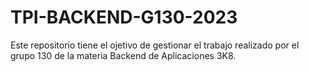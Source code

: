 # TPI-BACKEND-G130-2023
Este repositorio tiene el ojetivo de gestionar el trabajo realizado por el grupo 130 de la materia Backend de Aplicaciones 3K8.
